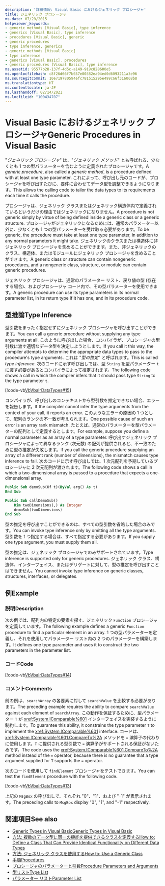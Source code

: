 ```yaml
---
description: '詳細情報: Visual Basic におけるジェネリック プロシージャ'
title: ジェネリック プロシージャ
ms.date: 07/20/2015
helpviewer_keywords:
- generic methods [Visual Basic], type inference
- generics [Visual Basic], type inference
- procedures [Visual Basic], generic
- generic procedures
- type inference, generics
- generic methods [Visual Basic]
- type inference
- generics [Visual Basic], procedures
- generic procedures [Visual Basic], type inference
ms.assetid: 95577b28-137f-4d5c-a149-919c828600e5
ms.openlocfilehash: c8f26d66f7b657e00382ea94ed0d6093211a3e96
ms.sourcegitcommit: 10e719780594efc781b15295e499c66f316068b8
ms.translationtype: HT
ms.contentlocale: ja-JP
ms.lasthandoff: 02/14/2021
ms.locfileid: "100434707"
---
```

# <a name="generic-procedures-in-visual-basic"></a><span data-ttu-id="1acb5-103">Visual Basic におけるジェネリック プロシージャ</span><span class="sxs-lookup"><span data-stu-id="1acb5-103">Generic Procedures in Visual Basic</span></span>

<span data-ttu-id="1acb5-104">"*ジェネリック プロシージャ*" は、"*ジェネリック メソッド*" とも呼ばれる、少なくとも 1 つの型パラメーターを含むように定義されたプロシージャです。</span><span class="sxs-lookup"><span data-stu-id="1acb5-104">A *generic procedure*, also called a *generic method*, is a procedure defined with at least one type parameter.</span></span> <span data-ttu-id="1acb5-105">これによって、呼び出し元のコードが、プロシージャを呼び出すたびに、要件に合わせてデータ型を調整できるようになります。</span><span class="sxs-lookup"><span data-stu-id="1acb5-105">This allows the calling code to tailor the data types to its requirements each time it calls the procedure.</span></span>  
  
 <span data-ttu-id="1acb5-106">プロシージャは、ジェネリック クラスまたはジェネリック構造体内で定義されているというだけの理由ではジェネリックになりません。</span><span class="sxs-lookup"><span data-stu-id="1acb5-106">A procedure is not generic simply by virtue of being defined inside a generic class or a generic structure.</span></span> <span data-ttu-id="1acb5-107">プロシージャがジェネリックになるためには、通常のパラメーター以外に、少なくとも 1 つの型パラメーターを受け取る必要があります。</span><span class="sxs-lookup"><span data-stu-id="1acb5-107">To be generic, the procedure must take at least one type parameter, in addition to any normal parameters it might take.</span></span> <span data-ttu-id="1acb5-108">ジェネリックのクラスまたは構造体に非ジェネリック プロシージャを含めることができます。また、非ジェネリックのクラス、構造体、またはモジュールにジェネリック プロシージャを含めることができます。</span><span class="sxs-lookup"><span data-stu-id="1acb5-108">A generic class or structure can contain nongeneric procedures, and a nongeneric class, structure, or module can contain generic procedures.</span></span>  
  
 <span data-ttu-id="1acb5-109">ジェネリック プロシージャは、通常のパラメーター リスト、戻り値の型 (存在する場合)、およびプロシージャ コード内で、その型パラメーターを使用できます。</span><span class="sxs-lookup"><span data-stu-id="1acb5-109">A generic procedure can use its type parameters in its normal parameter list, in its return type if it has one, and in its procedure code.</span></span>  
  
## <a name="type-inference"></a><span data-ttu-id="1acb5-110">型推論</span><span class="sxs-lookup"><span data-stu-id="1acb5-110">Type Inference</span></span>  

 <span data-ttu-id="1acb5-111">型引数をまったく指定せずにジェネリック プロシージャを呼び出すことができます。</span><span class="sxs-lookup"><span data-stu-id="1acb5-111">You can call a generic procedure without supplying any type arguments at all.</span></span> <span data-ttu-id="1acb5-112">このように呼び出した場合、コンパイラが、プロシージャの型引数に渡す適切なデータ型を決定しようとします。</span><span class="sxs-lookup"><span data-stu-id="1acb5-112">If you call it this way, the compiler attempts to determine the appropriate data types to pass to the procedure's type arguments.</span></span> <span data-ttu-id="1acb5-113">これは "*型の推定*" と呼ばれます。</span><span class="sxs-lookup"><span data-stu-id="1acb5-113">This is called *type inference*.</span></span> <span data-ttu-id="1acb5-114">次のコードに示す呼び出しでは、型 `String` を型パラメーター `t` に渡す必要があるとコンパイラによって推定されます。</span><span class="sxs-lookup"><span data-stu-id="1acb5-114">The following code shows a call in which the compiler infers that it should pass type `String` to the type parameter `t`.</span></span>  
  
 [!code-vb[VbVbalrDataTypes#15](~/samples/snippets/visualbasic/VS_Snippets_VBCSharp/VbVbalrDataTypes/VB/Class1.vb#15)]  
  
 <span data-ttu-id="1acb5-115">コンパイラが、呼び出しのコンテキストから型引数を推定できない場合、エラーを報告します。</span><span class="sxs-lookup"><span data-stu-id="1acb5-115">If the compiler cannot infer the type arguments from the context of your call, it reports an error.</span></span> <span data-ttu-id="1acb5-116">このようなエラーの原因の 1 つとして、配列のランクの不一致が考えられます。</span><span class="sxs-lookup"><span data-stu-id="1acb5-116">One possible cause of such an error is an array rank mismatch.</span></span> <span data-ttu-id="1acb5-117">たとえば、通常のパラメーターを型パラメーターの配列として定義するとします。</span><span class="sxs-lookup"><span data-stu-id="1acb5-117">For example, suppose you define a normal parameter as an array of a type parameter.</span></span> <span data-ttu-id="1acb5-118">呼び出すジェネリック プロシージャによって異なるランク (次元数) の配列が提供されると、不一致のために型の推定が失敗します。</span><span class="sxs-lookup"><span data-stu-id="1acb5-118">If you call the generic procedure supplying an array of a different rank (number of dimensions), the mismatch causes type inference to fail.</span></span> <span data-ttu-id="1acb5-119">次のコードに示す呼び出しでは、1 次元配列を予期しているプロシージャに 2 次元配列が渡されます。</span><span class="sxs-lookup"><span data-stu-id="1acb5-119">The following code shows a call in which a two-dimensional array is passed to a procedure that expects a one-dimensional array.</span></span>  
  
```vb  
Public Sub demoSub(Of t)(ByVal arg() As t)
End Sub

Public Sub callDemoSub()
    Dim twoDimensions(,) As Integer
    demoSub(twoDimensions)
End Sub
```
  
 <span data-ttu-id="1acb5-120">型の推定を呼び出すことができるのは、すべての型引数を省略した場合のみです。</span><span class="sxs-lookup"><span data-stu-id="1acb5-120">You can invoke type inference only by omitting all the type arguments.</span></span> <span data-ttu-id="1acb5-121">型引数を 1 つ指定する場合は、すべて指定する必要があります。</span><span class="sxs-lookup"><span data-stu-id="1acb5-121">If you supply one type argument, you must supply them all.</span></span>  
  
 <span data-ttu-id="1acb5-122">型の推定は、ジェネリック プロシージャでのみサポートされています。</span><span class="sxs-lookup"><span data-stu-id="1acb5-122">Type inference is supported only for generic procedures.</span></span> <span data-ttu-id="1acb5-123">ジェネリック クラス、構造体、インターフェイス、またはデリゲートに対して、型の推定を呼び出すことはできません。</span><span class="sxs-lookup"><span data-stu-id="1acb5-123">You cannot invoke type inference on generic classes, structures, interfaces, or delegates.</span></span>  
  
## <a name="example"></a><span data-ttu-id="1acb5-124">例</span><span class="sxs-lookup"><span data-stu-id="1acb5-124">Example</span></span>  
  
### <a name="description"></a><span data-ttu-id="1acb5-125">説明</span><span class="sxs-lookup"><span data-stu-id="1acb5-125">Description</span></span>  

 <span data-ttu-id="1acb5-126">次の例では、配列内の特定の要素を探す、ジェネリック `Function` プロシージャを定義しています。</span><span class="sxs-lookup"><span data-stu-id="1acb5-126">The following example defines a generic `Function` procedure to find a particular element in an array.</span></span> <span data-ttu-id="1acb5-127">1 つの型パラメーターを定義し、それを使用してパラメーター リスト内の 2 つのパラメーターを構築します。</span><span class="sxs-lookup"><span data-stu-id="1acb5-127">It defines one type parameter and uses it to construct the two parameters in the parameter list.</span></span>  
  
### <a name="code"></a><span data-ttu-id="1acb5-128">コード</span><span class="sxs-lookup"><span data-stu-id="1acb5-128">Code</span></span>  

 [!code-vb[VbVbalrDataTypes#14](~/samples/snippets/visualbasic/VS_Snippets_VBCSharp/VbVbalrDataTypes/VB/Class1.vb#14)]  
  
### <a name="comments"></a><span data-ttu-id="1acb5-129">コメント</span><span class="sxs-lookup"><span data-stu-id="1acb5-129">Comments</span></span>  

 <span data-ttu-id="1acb5-130">前の例は、`searchArray` の各要素に対して `searchValue` を比較する必要があります。</span><span class="sxs-lookup"><span data-stu-id="1acb5-130">The preceding example requires the ability to compare `searchValue` against each element of `searchArray`.</span></span> <span data-ttu-id="1acb5-131">この動作を保証するために、型パラメーター `T` が <xref:System.IComparable%601> インターフェイスを実装するように制約します。</span><span class="sxs-lookup"><span data-stu-id="1acb5-131">To guarantee this ability, it constrains the type parameter `T` to implement the <xref:System.IComparable%601> interface.</span></span> <span data-ttu-id="1acb5-132">コードは、<xref:System.IComparable%601.CompareTo%2A> メソッドを `=` 演算子の代わりに使用します。`T` に提供される型引数で `=` 演算子がサポートされる保証がないためです。</span><span class="sxs-lookup"><span data-stu-id="1acb5-132">The code uses the <xref:System.IComparable%601.CompareTo%2A> method instead of the `=` operator, because there is no guarantee that a type argument supplied for `T` supports the `=` operator.</span></span>  
  
 <span data-ttu-id="1acb5-133">次のコードを使用して `findElement` プロシージャをテストできます。</span><span class="sxs-lookup"><span data-stu-id="1acb5-133">You can test the `findElement` procedure with the following code.</span></span>  
  
 [!code-vb[VbVbalrDataTypes#13](~/samples/snippets/visualbasic/VS_Snippets_VBCSharp/VbVbalrDataTypes/VB/Class1.vb#13)]  
  
 <span data-ttu-id="1acb5-134">上記の `MsgBox` の呼び出しで、それぞれ "0"、"1"、および "-1" が表示されます。</span><span class="sxs-lookup"><span data-stu-id="1acb5-134">The preceding calls to `MsgBox` display "0", "1", and "-1" respectively.</span></span>  
  
## <a name="see-also"></a><span data-ttu-id="1acb5-135">関連項目</span><span class="sxs-lookup"><span data-stu-id="1acb5-135">See also</span></span>

- [<span data-ttu-id="1acb5-136">Generic Types in Visual Basic</span><span class="sxs-lookup"><span data-stu-id="1acb5-136">Generic Types in Visual Basic</span></span>](generic-types.md)
- [<span data-ttu-id="1acb5-137">方法: 複数のデータ型に同一の機能を提供できるクラスを定義する</span><span class="sxs-lookup"><span data-stu-id="1acb5-137">How to: Define a Class That Can Provide Identical Functionality on Different Data Types</span></span>](how-to-define-a-class-that-can-provide-identical-functionality.md)
- [<span data-ttu-id="1acb5-138">方法: ジェネリック クラスを使用する</span><span class="sxs-lookup"><span data-stu-id="1acb5-138">How to: Use a Generic Class</span></span>](how-to-use-a-generic-class.md)
- [<span data-ttu-id="1acb5-139">手順</span><span class="sxs-lookup"><span data-stu-id="1acb5-139">Procedures</span></span>](../procedures/index.md)
- [<span data-ttu-id="1acb5-140">プロシージャのパラメーターと引数</span><span class="sxs-lookup"><span data-stu-id="1acb5-140">Procedure Parameters and Arguments</span></span>](../procedures/procedure-parameters-and-arguments.md)
- [<span data-ttu-id="1acb5-141">型リスト</span><span class="sxs-lookup"><span data-stu-id="1acb5-141">Type List</span></span>](../../../language-reference/statements/type-list.md)
- [<span data-ttu-id="1acb5-142">パラメーター リスト</span><span class="sxs-lookup"><span data-stu-id="1acb5-142">Parameter List</span></span>](../../../language-reference/statements/parameter-list.md)
